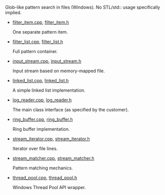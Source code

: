Glob-like pattern search in files (Windows).
No STL/std:: usage specifically implied.

- [filter_item.cpp](filter_item.cpp), [filter_item.h](filter_item.h)

  One separate pattern item.
  
- [filter_list.cpp](filter_list.cpp), [filter_list.h](filter_list.h)

  Full pattern container.
  
- [input_stream.cpp](input_stream.cpp), [input_stream.h](input_stream.h)

  Input stream based on memory-mapped file.
  
- [linked_list.cpp](linked_list.cpp), [linked_list.h](linked_list.h)

  A simple linked list implementation.
  
- [log_reader.cpp](log_reader.cpp), [log_reader.h](log_reader.h)

  The main class interface (as specified by the customer).
  
- [ring_buffer.cpp](ring_buffer.cpp), [ring_buffer.h](ring_buffer.h)

  Ring buffer implementation.
  
- [stream_iterator.cpp](stream_iterator.cpp), [stream_iterator.h](stream_iterator.h)

  Iterator over file lines.
  
- [stream_matcher.cpp](stream_matcher.cpp), [stream_matcher.h](stream_matcher.h)

  Pattern matching mechanics.
  
- [thread_pool.cpp](thread_pool.cpp), [thread_pool.h](thread_pool.h)

  Windows Thread Pool API wrapper.
